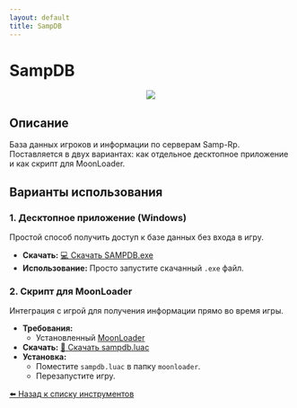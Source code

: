 ```yaml
---
layout: default
title: SampDB
---
```


# SampDB

<p align="center">
  <img src="https://img.shields.io/badge/status-active-brightgreen?style=flat-square">
</p>

## Описание

База данных игроков и информации по серверам Samp-Rp. Поставляется в двух вариантах: как отдельное десктопное приложение и как скрипт для MoonLoader.

## Варианты использования

### 1. Десктопное приложение (Windows)

Простой способ получить доступ к базе данных без входа в игру.

- **Скачать:** [💻 Скачать SAMPDB.exe](https://github.com/amfeeque/samp.tools/raw/main/SampDB/SAMPDB.exe)
- **Использование:** Просто запустите скачанный `.exe` файл.

### 2. Скрипт для MoonLoader

Интеграция с игрой для получения информации прямо во время игры.

- **Требования:**
  - Установленный [MoonLoader](http://blast.hk/threads/13/)
- **Скачать:** [📜 Скачать sampdb.luac](https://github.com/amfeeque/samp.tools/raw/main/SampDB/sampdb.luac)
- **Установка:**
  - Поместите `sampdb.luac` в папку `moonloader`.
  - Перезапустите игру.

[⬅️ Назад к списку инструментов](/samp.tools/)
